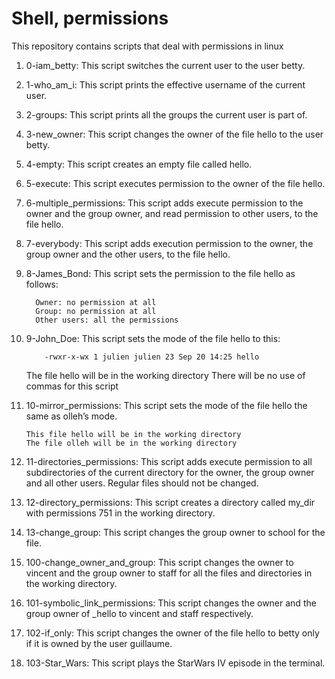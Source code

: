 # Shell, permissions
This repository contains scripts that deal with permissions in linux

1. 0-iam_betty: This script switches the current user to the user betty.

2. 1-who_am_i: This script prints the effective username of the current user.

3. 2-groups: This script prints all the groups the current user is part of.

4. 3-new_owner: This script changes the owner of the file hello to the user betty.

5. 4-empty: This script creates an empty file called hello.

6. 5-execute: This script executes permission to the owner of the file hello.

7. 6-multiple_permissions: This script adds execute permission to the owner and the group owner, and read permission to other users, to the file hello.

8. 7-everybody: This script adds execution permission to the owner, the group owner and the other users, to the file hello.

9. 8-James_Bond: This script sets the permission to the file hello as follows:

         Owner: no permission at all
      	 Group: no permission at all
      	 Other users: all the permissions

10. 9-John_Doe: This script sets the mode of the file hello to this:

    		-rwxr-x-wx 1 julien julien 23 Sep 20 14:25 hello
    
	The file hello will be in the working directory
    	There will be no use of commas for this script

11. 10-mirror_permissions: This script sets the mode of the file hello the same as olleh’s mode.

        This file hello will be in the working directory
    	The file olleh will be in the working directory

12. 11-directories_permissions: This script adds execute permission to all subdirectories of the current directory for the owner, the group owner and all other users. Regular files should not be changed.

13. 12-directory_permissions: This script creates a directory called my_dir with permissions 751 in the working directory.

14. 13-change_group: This script changes the group owner to school for the file.

15. 100-change_owner_and_group: This script changes the owner to vincent and the group owner to staff for all the files and directories in the working directory.

16. 101-symbolic_link_permissions: This script changes the owner and the group owner of _hello to vincent and staff respectively.

17. 102-if_only: This script changes the owner of the file hello to betty only if it is owned by the user guillaume.

18. 103-Star_Wars: This script plays the StarWars IV episode in the terminal.